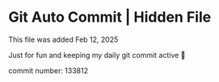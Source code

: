 # Git Auto Commit | Hidden File

This file was added Feb 12, 2025

Just for fun and keeping my daily git commit active 🤪

commit number: 133812
